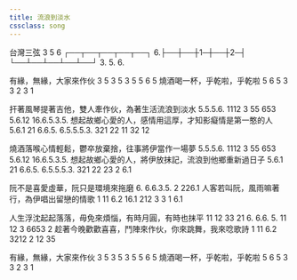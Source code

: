 ```yaml
---
title: 流浪到淡水
cssclass: song
---
```


台灣三弦
3        5     6
  ┌──┬──┬──┬──┬──┐
6.├──┼──┼1─┼──┼2─┤
  └──┴──┴──┴──┴──┘
3.       5.    6.


有緣，無緣，大家來作伙
3 5  3 5  3 5 5 6 5
燒酒喝一杯，乎乾啦，乎乾啦
5 6 5 3 3 2 3 1

扞著風琴提著吉他，雙人牽作伙，為著生活流浪到淡水
5.5.5.6. 1112  3 55 653  5.6.12 16.6.5.3.5.
想起故鄉心愛的人，感情用這厚，才知影癡情是第一憨的人
5.6.1 21 6.6.5. 6.5.5.5.3. 321 22 11 32 12

燒酒落喉心情輕鬆，鬱卒放棄捨，往事將伊當作一場夢
5.5.5.6. 1112  3 55 653  5.6.12 16.6.5.3.5.
想起故鄉心愛的人，將伊放抹記，流浪到他鄉重新過日子
5.6.1 21 6.6.5. 6.5.5.5.3. 321 22 23 2 6.1

阮不是喜愛虛華，阮只是環境來拖磨
6. 6.6.3.5.  2 226.1
人客若叫阮，風雨嘛著行，為伊唱出留戀的情歌
1 11 6.2            16.1 212 3 3 1 6.1

人生浮沈起起落落，毋免來煩惱，有時月圓，有時也抹平
11 12 33 21    6. 6.6. 5. 11 12   3 6653 2
趁著今晚歡歡喜喜，鬥陣來作伙，你來跳舞，我來唸歌詩
1 11 6.2                 3212    2 12 35

有緣，無緣，大家來作伙
3 5  3 5  3 5 5 6 5
燒酒喝一杯，乎乾啦，乎乾啦
5 6 5 3 3 2 3 1
